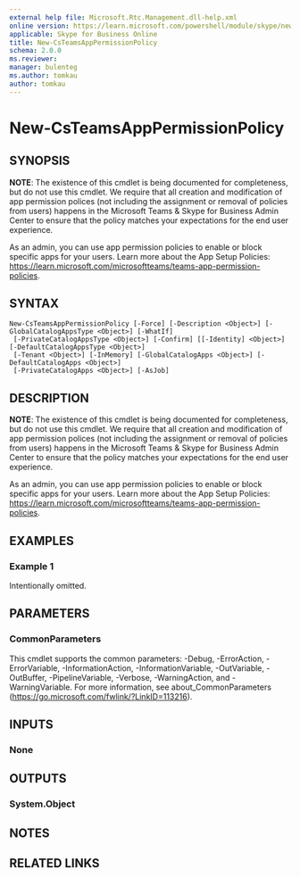```yaml
---
external help file: Microsoft.Rtc.Management.dll-help.xml
online version: https://learn.microsoft.com/powershell/module/skype/new-csteamsapppermissionpolicy
applicable: Skype for Business Online
title: New-CsTeamsAppPermissionPolicy
schema: 2.0.0
ms.reviewer:
manager: bulenteg
ms.author: tomkau
author: tomkau
---
```


# New-CsTeamsAppPermissionPolicy

## SYNOPSIS
**NOTE**: The existence of this cmdlet is being documented for completeness, but do not use this cmdlet. We require that all creation and modification of app permission polices (not including the assignment or removal of policies from users) happens in the Microsoft Teams & Skype for Business Admin Center to ensure that the policy matches your expectations for the end user experience.

As an admin, you can use app permission policies to enable or block specific apps for your users. Learn more about the App Setup Policies: <https://learn.microsoft.com/microsoftteams/teams-app-permission-policies>.

## SYNTAX

```
New-CsTeamsAppPermissionPolicy [-Force] [-Description <Object>] [-GlobalCatalogAppsType <Object>] [-WhatIf]
 [-PrivateCatalogAppsType <Object>] [-Confirm] [[-Identity] <Object>] [-DefaultCatalogAppsType <Object>]
 [-Tenant <Object>] [-InMemory] [-GlobalCatalogApps <Object>] [-DefaultCatalogApps <Object>]
 [-PrivateCatalogApps <Object>] [-AsJob]
```

## DESCRIPTION
**NOTE**: The existence of this cmdlet is being documented for completeness, but do not use this cmdlet. We require that all creation and modification of app permission polices (not including the assignment or removal of policies from users) happens in the Microsoft Teams & Skype for Business Admin Center to ensure that the policy matches your expectations for the end user experience.

As an admin, you can use app permission policies to enable or block specific apps for your users. Learn more about the App Setup Policies: <https://learn.microsoft.com/microsoftteams/teams-app-permission-policies>.

## EXAMPLES

### Example 1
Intentionally omitted.

## PARAMETERS

### CommonParameters
This cmdlet supports the common parameters: -Debug, -ErrorAction, -ErrorVariable, -InformationAction, -InformationVariable, -OutVariable, -OutBuffer, -PipelineVariable, -Verbose, -WarningAction, and -WarningVariable.
For more information, see about_CommonParameters (https://go.microsoft.com/fwlink/?LinkID=113216).

## INPUTS

### None

## OUTPUTS

### System.Object

## NOTES

## RELATED LINKS
